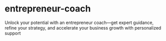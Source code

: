 # entrepreneur-coach
Unlock your potential with an entrepreneur coach—get expert guidance, refine your strategy, and accelerate your business growth with personalized support
